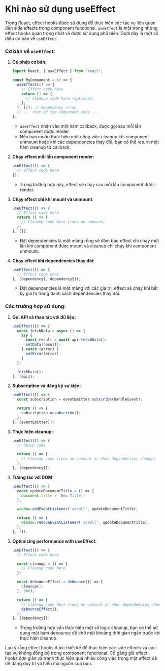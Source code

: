 # Khi nào sử dụng useEffect
Trong React, effect hooks được sử dụng để thực hiện các tác vụ liên quan đến side effects trong component functional. `useEffect` là một trong những effect hooks quan trọng nhất và được sử dụng phổ biến. Dưới đây là một số điều cơ bản về `useEffect`:

### Cơ bản về `useEffect`:

1. **Cú pháp cơ bản:**
   ```jsx
   import React, { useEffect } from 'react';

   const MyComponent = () => {
     useEffect(() => {
       // Effect code here
       return () => {
         // Cleanup code here (optional)
       };
     }, []); // Dependency array
     // ... rest of the component code ...
   };
   ```

   - `useEffect` nhận vào một hàm callback, được gọi sau mỗi lần component được render.
   - Nếu bạn muốn thực hiện một công việc cleanup khi component unmount hoặc khi các dependencies thay đổi, bạn có thể return một hàm cleanup từ callback.

2. **Chạy effect mỗi lần component render:**
   ```jsx
   useEffect(() => {
     // Effect code here
   });
   ```

   - Trong trường hợp này, effect sẽ chạy sau mỗi lần component được render.

3. **Chạy effect chỉ khi mount và unmount:**
   ```jsx
   useEffect(() => {
     // Effect code here
     return () => {
       // Cleanup code here (runs on unmount)
     };
   }, []);
   ```

   - Đặt dependencies là một mảng rỗng sẽ đảm bảo effect chỉ chạy một lần khi component được mount và cleanup chỉ chạy khi component unmount.

4. **Chạy effect khi dependencies thay đổi:**
   ```jsx
   useEffect(() => {
     // Effect code here
   }, [dependency1, dependency2]);
   ```

   - Đặt dependencies là một mảng với các giá trị, effect sẽ chạy khi bất kỳ giá trị trong danh sách dependencies thay đổi.

### Các trường hợp sử dụng:

1. **Gọi API và thao tác với dữ liệu:**
   ```jsx
   useEffect(() => {
     const fetchData = async () => {
       try {
         const result = await api.fetchData();
         setData(result);
       } catch (error) {
         setError(error);
       }
     };

     fetchData();
   }, [api]);
   ```

2. **Subscription và đăng ký sự kiện:**
   ```jsx
   useEffect(() => {
     const subscription = eventEmitter.subscribe(handleEvent);

     return () => {
       subscription.unsubscribe();
     };
   }, [eventEmitter]);
   ```

3. **Thực hiện cleanup:**
   ```jsx
   useEffect(() => {
     // Setup code

     return () => {
       // Cleanup code (runs on unmount or when dependencies change)
     };
   }, [dependency]);
   ```

4. **Tương tác với DOM:**
   ```jsx
   useEffect(() => {
     const updateDocumentTitle = () => {
       document.title = 'New Title';
     };

     window.addEventListener('scroll', updateDocumentTitle);

     return () => {
       window.removeEventListener('scroll', updateDocumentTitle);
     };
   }, []);
   ```

5. **Optimizing performance with useEffect:**
   ```jsx
   useEffect(() => {
     // Effect code here

     const cleanup = () => {
       // Cleanup code here
     };

     const debounceEffect = debounce(() => {
       cleanup();
     }, 500);

     return () => {
       // Cleanup code here (runs on unmount or when dependencies change)
       debounceEffect();
     };
   }, [dependency]);
   ```

   - Trong trường hợp cần thực hiện một số logic cleanup, bạn có thể sử dụng một hàm debounce để chờ một khoảng thời gian ngắn trước khi thực hiện cleanup.

Lưu ý rằng effect hooks được thiết kế để thực hiện các side effects và các tác vụ không đồng bộ trong component functional. Cố gắng giữ effect hooks đơn giản và tránh thực hiện quá nhiều công việc trong một effect để dễ dàng duy trì và hiểu mã nguồn của bạn.
